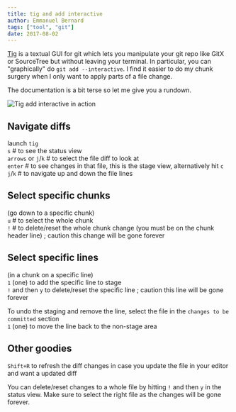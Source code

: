 ```yaml
---
title: tig and add interactive
author: Emmanuel Bernard
tags: ["tool", "git"]
date: 2017-08-02
---
```

[Tig](http://jonas.nitro.dk/tig/) is a textual GUI for git which lets you manipulate your git repo like GitX or SourceTree but without leaving your terminal.
In particular, you can "graphically" do `git add --interactive`.
I find it easier to do my chunk surgery when I only want to apply parts of a file change.

The documentation is a bit terse so let me give you a rundown.

![Tig add interactive in action](/images/blog/tig-animation.gif)


## Navigate diffs

launch `tig`  
`s` # to see the status view  
`arrows` or `j`/`k` # to select the file diff to look at  
`enter` # to see changes in that file, this is the stage view, alternatively hit `c`  
`j`/`k` # to navigate up and down the file lines  

## Select specific chunks

(go down to a specific chunk)  
`u` # to select the whole chunk  
`!` # to delete/reset the whole chunk change (you must be on the chunk header line) ; caution this change will be gone forever  

## Select specific lines

(in a chunk on a specific line)  
`1` (one) to add the specific line to stage  
`!` and then `y` to delete/reset the specific line ; caution this line will be gone forever  

To undo the staging and remove the line, select the file in the `changes to be committed` section  
`1` (one) to move the line back to the non-stage area

## Other goodies

`Shift+R` to refresh the diff changes in case you update the file in your editor and want a updated diff

You can delete/reset changes to a whole file by hitting `!` and then `y` in the status view.
Make sure to select the right file as the changes will be gone forever.
